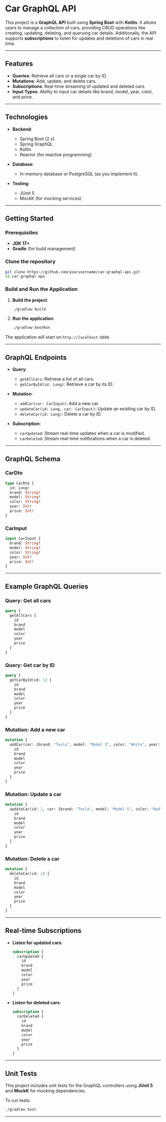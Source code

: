 
# Car GraphQL API

This project is a **GraphQL API** built using **Spring Boot** with **Kotlin**. It allows users to manage a collection of cars, providing CRUD operations like creating, updating, deleting, and querying car details. Additionally, the API supports **subscriptions** to listen for updates and deletions of cars in real time.

---

## Features

- **Queries**: Retrieve all cars or a single car by ID.
- **Mutations**: Add, update, and delete cars.
- **Subscriptions**: Real-time streaming of updated and deleted cars.
- **Input Types**: Ability to input car details like brand, model, year, color, and price.

---

## Technologies

- **Backend**: 
  - Spring Boot (2.x)
  - Spring GraphQL
  - Kotlin
  - Reactor (for reactive programming)
  
- **Database**:
  - In-memory database or PostgreSQL (as you implement it).

- **Testing**:
  - JUnit 5
  - MockK (for mocking services)

---

## Getting Started

### Prerequisites

- **JDK 17+**
- **Gradle** (for build management)

### Clone the repository

```bash
git clone https://github.com/yourusername/car-graphql-api.git
cd car-graphql-api
```

### Build and Run the Application

1. **Build the project**:

   ```bash
   ./gradlew build
   ```

2. **Run the application**:

   ```bash
   ./gradlew bootRun
   ```

The application will start on `http://localhost:8080`.

---

## GraphQL Endpoints

- **Query**: 
  - `getAllCars`: Retrieve a list of all cars.
  - `getCarById(id: Long)`: Retrieve a car by its ID.

- **Mutation**:
  - `addCar(car: CarInput)`: Add a new car.
  - `updateCar(id: Long, car: CarInput)`: Update an existing car by ID.
  - `deleteCar(id: Long)`: Delete a car by ID.

- **Subscription**:
  - `carUpdated`: Stream real-time updates when a car is modified.
  - `carDeleted`: Stream real-time notifications when a car is deleted.

---

## GraphQL Schema

### CarDto

```graphql
type CarDto {
  id: Long!
  brand: String!
  model: String!
  color: String!
  year: Int!
  price: Int!
}
```

### CarInput

```graphql
input CarInput {
  brand: String!
  model: String!
  color: String!
  year: Int!
  price: Int!
}
```

---

## Example GraphQL Queries

### Query: Get all cars
```graphql
query {
  getAllCars {
    id
    brand
    model
    color
    year
    price
  }
}
```

### Query: Get car by ID
```graphql
query {
  getCarById(id: 1) {
    id
    brand
    model
    color
    year
    price
  }
}
```

### Mutation: Add a new car
```graphql
mutation {
  addCar(car: {brand: "Tesla", model: "Model 3", color: "White", year: 2023, price: 45000}) {
    id
    brand
    model
    color
    year
    price
  }
}
```

### Mutation: Update a car
```graphql
mutation {
  updateCar(id: 1, car: {brand: "Tesla", model: "Model S", color: "Red", year: 2023, price: 60000}) {
    id
    brand
    model
    color
    year
    price
  }
}
```

### Mutation: Delete a car
```graphql
mutation {
  deleteCar(id: 1) {
    id
    brand
    model
    color
    year
    price
  }
}
```

---

## Real-time Subscriptions

- **Listen for updated cars**:
  ```graphql
  subscription {
    carUpdated {
      id
      brand
      model
      color
      year
      price
    }
  }
  ```

- **Listen for deleted cars**:
  ```graphql
  subscription {
    carDeleted {
      id
      brand
      model
      color
      year
      price
    }
  }
  ```

---

## Unit Tests

This project includes unit tests for the GraphQL controllers using **JUnit 5** and **MockK** for mocking dependencies.

To run tests:

```bash
./gradlew test
```

---